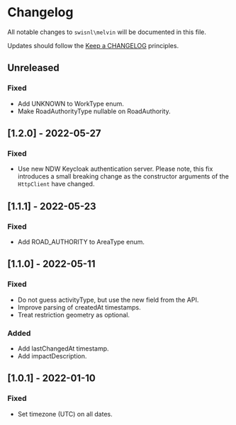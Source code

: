 # Changelog

All notable changes to `swisnl\melvin` will be documented in this file.

Updates should follow the [Keep a CHANGELOG](https://keepachangelog.com/) principles.

## Unreleased

### Fixed
- Add UNKNOWN to WorkType enum.
- Make RoadAuthorityType nullable on RoadAuthority.

## [1.2.0] - 2022-05-27

### Fixed
- Use new NDW Keycloak authentication server. Please note, this fix introduces a small breaking change as the constructor arguments of the `HttpClient` have changed.

## [1.1.1] - 2022-05-23

### Fixed
- Add ROAD_AUTHORITY to AreaType enum.

## [1.1.0] - 2022-05-11

### Fixed
- Do not guess activityType, but use the new field from the API.
- Improve parsing of createdAt timestamps.
- Treat restriction geometry as optional.

### Added
- Add lastChangedAt timestamp.
- Add impactDescription.

## [1.0.1] - 2022-01-10

### Fixed
- Set timezone (UTC) on all dates.
